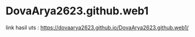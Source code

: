 # DovaArya2623.github.web1
link hasil uts : https://dovaarya2623.github.io/DovaArya2623.github.web1/
